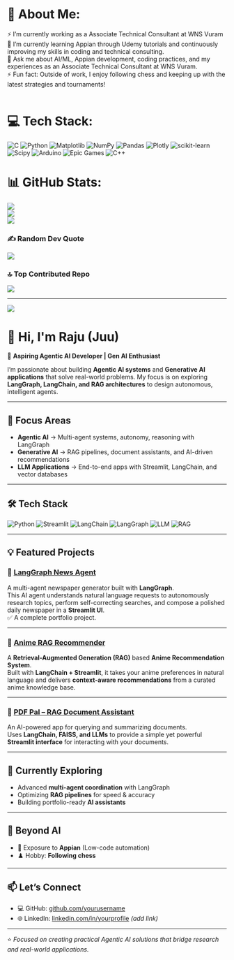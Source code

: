 # 💫 About Me:
⚡ I’m currently working as a Associate Technical Consultant at WNS Vuram<br>🌱 I’m currently learning Appian through Udemy tutorials and continuously improving my skills in coding and technical consulting.<br>💬 Ask me about AI/ML, Appian development, coding practices, and my experiences as an Associate Technical Consultant at WNS Vuram.<br>⚡ Fun fact: Outside of work, I enjoy following chess and keeping up with the latest strategies and tournaments!<br><br>


# 💻 Tech Stack:
![C](https://img.shields.io/badge/c-%2300599C.svg?style=for-the-badge&logo=c&logoColor=white) ![Python](https://img.shields.io/badge/python-3670A0?style=for-the-badge&logo=python&logoColor=ffdd54) ![Matplotlib](https://img.shields.io/badge/Matplotlib-%23ffffff.svg?style=for-the-badge&logo=Matplotlib&logoColor=black) ![NumPy](https://img.shields.io/badge/numpy-%23013243.svg?style=for-the-badge&logo=numpy&logoColor=white) ![Pandas](https://img.shields.io/badge/pandas-%23150458.svg?style=for-the-badge&logo=pandas&logoColor=white) ![Plotly](https://img.shields.io/badge/Plotly-%233F4F75.svg?style=for-the-badge&logo=plotly&logoColor=white) ![scikit-learn](https://img.shields.io/badge/scikit--learn-%23F7931E.svg?style=for-the-badge&logo=scikit-learn&logoColor=white) ![Scipy](https://img.shields.io/badge/SciPy-%230C55A5.svg?style=for-the-badge&logo=scipy&logoColor=%white) ![Arduino](https://img.shields.io/badge/-Arduino-00979D?style=for-the-badge&logo=Arduino&logoColor=white) ![Epic Games](https://img.shields.io/badge/epicgames-%23313131.svg?style=for-the-badge&logo=epicgames&logoColor=white) ![C++](https://img.shields.io/badge/c++-%2300599C.svg?style=for-the-badge&logo=c%2B%2B&logoColor=white)
# 📊 GitHub Stats:
![](https://github-readme-stats.vercel.app/api?username=ChidambaraRaju&theme=dark&hide_border=false&include_all_commits=false&count_private=false)<br/>
![](https://github-readme-streak-stats.herokuapp.com/?user=ChidambaraRaju&theme=dark&hide_border=false)<br/>
![](https://github-readme-stats.vercel.app/api/top-langs/?username=ChidambaraRaju&theme=dark&hide_border=false&include_all_commits=false&count_private=false&layout=compact)

### ✍️ Random Dev Quote
![](https://quotes-github-readme.vercel.app/api?type=horizontal&theme=radical)

### 🔝 Top Contributed Repo
![](https://github-contributor-stats.vercel.app/api?username=ChidambaraRaju&limit=5&theme=dark&combine_all_yearly_contributions=true)

---
[![](https://visitcount.itsvg.in/api?id=ChidambaraRaju&icon=0&color=0)](https://visitcount.itsvg.in)

<!-- Proudly created with GPRM ( https://gprm.itsvg.in ) -->


# 👋 Hi, I'm Raju (Juu)

🚀 **Aspiring Agentic AI Developer | Gen AI Enthusiast**

I’m passionate about building **Agentic AI systems** and **Generative AI applications** that solve real-world problems. My focus is on exploring **LangGraph, LangChain, and RAG architectures** to design autonomous, intelligent agents.

---

## 🔬 Focus Areas
- **Agentic AI** → Multi-agent systems, autonomy, reasoning with LangGraph  
- **Generative AI** → RAG pipelines, document assistants, and AI-driven recommendations  
- **LLM Applications** → End-to-end apps with Streamlit, LangChain, and vector databases  

---
## 🛠 Tech Stack

![Python](https://img.shields.io/badge/Python-3776AB?style=for-the-badge&logo=python&logoColor=white)
![Streamlit](https://img.shields.io/badge/Streamlit-FF4B4B?style=for-the-badge&logo=streamlit&logoColor=white)
![LangChain](https://img.shields.io/badge/LangChain-0A3E2F?style=for-the-badge&logo=chainlink&logoColor=white)
![LangGraph](https://img.shields.io/badge/LangGraph-2D2D2D?style=for-the-badge&logo=graphql&logoColor=E535AB)
![LLM](https://img.shields.io/badge/LLM-8A2BE2?style=for-the-badge&logo=openai&logoColor=white)
![RAG](https://img.shields.io/badge/RAG-FF9900?style=for-the-badge&logo=elastic&logoColor=white)

---

## 💡 Featured Projects

### 📰 [LangGraph News Agent](https://github.com/yourusername/langgraph-news-agent)
A multi-agent newspaper generator built with **LangGraph**.  
This AI agent understands natural language requests to autonomously research topics, perform self-correcting searches, and compose a polished daily newspaper in a **Streamlit UI**.  
✅ A complete portfolio project.

---

### 🎌 [Anime RAG Recommender](https://github.com/yourusername/anime-rag-recommender)
A **Retrieval-Augmented Generation (RAG)** based **Anime Recommendation System**.  
Built with **LangChain + Streamlit**, it takes your anime preferences in natural language and delivers **context-aware recommendations** from a curated anime knowledge base.

---

### 📑 [PDF Pal – RAG Document Assistant](https://github.com/yourusername/pdf-pal-rag-document-assistant)
An AI-powered app for querying and summarizing documents.  
Uses **LangChain, FAISS, and LLMs** to provide a simple yet powerful **Streamlit interface** for interacting with your documents.  

---

## 🌱 Currently Exploring
- Advanced **multi-agent coordination** with LangGraph  
- Optimizing **RAG pipelines** for speed & accuracy  
- Building portfolio-ready **AI assistants**  

---

## 📌 Beyond AI
- 💼 Exposure to **Appian** (Low-code automation)  
- ♟️ Hobby: **Following chess**  

---

## 📫 Let’s Connect
- 💻 GitHub: [github.com/yourusername](https://github.com/yourusername)  
- 🌐 LinkedIn: [linkedin.com/in/yourprofile](#) *(add link)*  

---
⭐️ *Focused on creating practical Agentic AI solutions that bridge research and real-world applications.*

